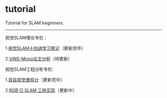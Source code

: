 # tutorial
Tutorial for SLAM beginners.

---

视觉SLAM理论专栏：

1.[视觉SLAM十四讲学习笔记](https://www.bilibili.com/read/readlist/rl479898)（更新完毕）

2.[VINS-Mono论文分析](https://www.bilibili.com/read/readlist/rl479898)（待更新）

视觉SLAM工程分析专栏:

1.[双目视觉里程计](https://www.bilibili.com/read/readlist/rl484888)（更新完毕）

2.[RGB-D SLAM 工程实现](https://www.bilibili.com/read/readlist/rl484888)（更新中）

